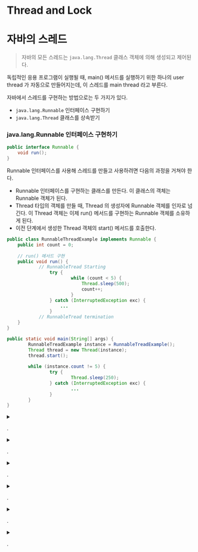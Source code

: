 # Thread and Lock

# 자바의 스레드

> 자바의 모든 스레드는 `java.lang.Thread` 클래스 객체에 의해 생성되고 제어된다.

독립적인 응용 프로그램이 실행될 때, main() 메서드를 실행하기 위한 하나의 user thread 가 자동으로 만들어지는데, 이 스레드를 main thread 라고 부른다.

자바에서 스레드를 구현하는 방법으로는 두 가지가 있다.

- `java.lang.Runnable` 인터페이스 구현하기
- `java.lang.Thread` 클래스를 상속받기

### java.lang.Runnable 인터페이스 구현하기

```java
public interface Runnable {
    void run();
}
```

Runnable 인터페이스를 사용해 스레드를 만들고 사용하려면 다음의 과정을 거쳐야 한다.

- Runnable 인터페이스를 구현하는 클래스를 만든다. 이 클래스의 객체는 Runnable 객체가 된다.
- Thread 타입의 객체를 만들 때, Thread 의 생성자에 Runnable 객체를 인자로 넘긴다. 이 Thread 객체는 이제 run() 메서드를 구현하는 Runnable 객체를 소유하게 된다.
- 이전 단계에서 생성한 Thread 객체의 start() 메서드를 호출한다.

```java
public class RunnableThreadExample implements Runnable {
    public int count = 0;
    
    // run() 메서드 구현
    public void run() {
		    // RunnableTread Starting
				try {
						while (count < 5) {
							Thread.sleep(500);
							count++;
						} 
				} catch (InterruptedException exc) {
					...
				}
		    // RunnableTread termination
    }
}

public static void main(String[] args) {
		RunnableTreadExample instance = RunnableTreadExample();
		Thread thread = new Thread(instance);
		thread.start();
		
		while (instance.count != 5) {
				try {
						Thread.sleep(250);
				} catch (InterruptedException exc) {
						...
				}
		}
}
```

<details>
<summary></summary>

</details>

.

<details>
<summary></summary>

</details>

.

<details>
<summary></summary>

</details>

.

<details>
<summary></summary>

</details>

.

<details>
<summary></summary>

</details>

.

<details>
<summary></summary>

</details>

.